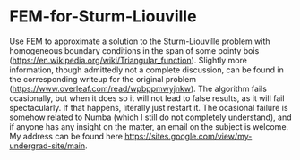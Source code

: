 # FEM-for-Sturm-Liouville
Use FEM to approximate a solution to the Sturm-Liouville problem with homogeneous boundary conditions in the span of some pointy bois (https://en.wikipedia.org/wiki/Triangular_function).
Slightly more information, though admittedly not a complete discussion, can be found in the corresponding writeup for the original problem (https://www.overleaf.com/read/wpbppmwyjnkw).
The algorithm fails ocasionally, but when it does so it will not lead to false results, as it will fail spectacularly. If that happens, literally just restart it.
The ocasional failure is somehow related to Numba (which I still do not completely understand), and if anyone has any insight on the matter, an email on the subject is welcome.
My address can be found here https://sites.google.com/view/my-undergrad-site/main.
